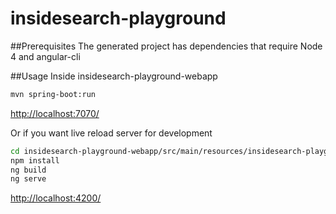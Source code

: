 # insidesearch-playground

##Prerequisites
The generated project has dependencies that require Node 4 and angular-cli

##Usage
Inside insidesearch-playground-webapp
```bash
mvn spring-boot:run
```
[http://localhost:7070/](http://localhost:7070/) 

Or if you want live reload server for development

```bash
cd insidesearch-playground-webapp/src/main/resources/insidesearch-playground
npm install
ng build
ng serve
```
[http://localhost:4200/](http://localhost:4200/) 
